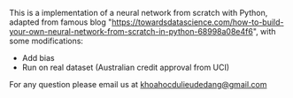 This is a implementation of a neural network from scratch with Python, adapted from famous blog "https://towardsdatascience.com/how-to-build-your-own-neural-network-from-scratch-in-python-68998a08e4f6", with some modifications:
- Add bias
- Run on real dataset (Australian credit approval from UCI)

For any question please email us at khoahocdulieudedang@gmail.com
